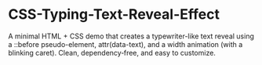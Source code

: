 # CSS-Typing-Text-Reveal-Effect
A minimal HTML + CSS demo that creates a typewriter-like text reveal using a ::before pseudo-element, attr(data-text), and a width animation (with a blinking caret). Clean, dependency‑free, and easy to customize.
